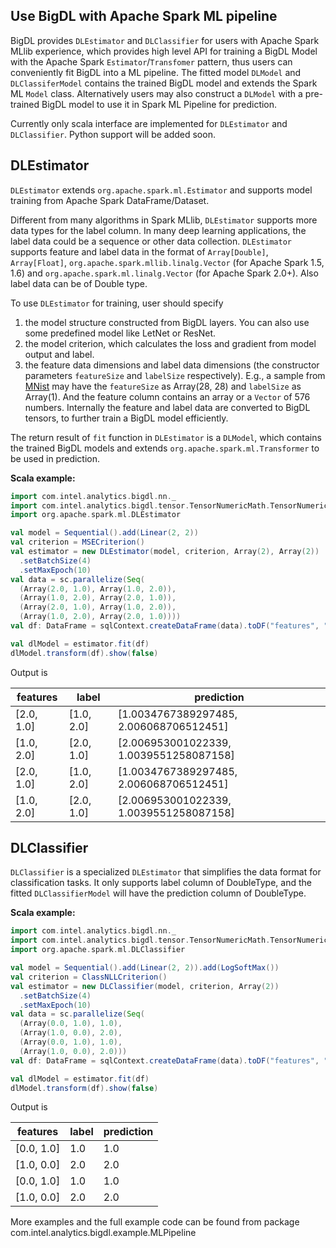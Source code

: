 
## Use BigDL with Apache Spark ML pipeline ##

BigDL provides `DLEstimator` and `DLClassifier` for users with Apache Spark MLlib experience, which
provides high level API for training a BigDL Model with the Apache Spark `Estimator`/`Transfomer`
pattern, thus users can conveniently fit BigDL into a ML pipeline. The fitted model `DLModel` and
`DLClassiferModel` contains the trained BigDL model and extends the Spark ML `Model` class.
Alternatively users may also construct a `DLModel` with a pre-trained BigDL model to use it in
Spark ML Pipeline for prediction.

Currently only scala interface are implemented for `DLEstimator` and `DLClassifier`. Python
support will be added soon.


## DLEstimator ##

`DLEstimator` extends `org.apache.spark.ml.Estimator` and supports model training from
Apache Spark DataFrame/Dataset. 
 
Different from many algorithms in Spark MLlib, `DLEstimator` supports more data types for the
label column. In many deep learning applications, the label data could be a sequence
or other data collection. `DLEstimator` supports feature and label data in the format
of `Array[Double]`, `Array[Float]`, `org.apache.spark.mllib.linalg.Vector` (for Apache
Spark 1.5, 1.6) and `org.apache.spark.ml.linalg.Vector` (for Apache Spark 2.0+). Also label
data can be of Double type.

To use `DLEstimator` for training, user should specify
1. the model structure constructed from BigDL layers. You can also use some predefined model
like LetNet or ResNet.
2. the model criterion, which calculates the loss and gradient from model output and label.
3. the feature data dimensions and label data dimensions (the constructor
parameters `featureSize` and `labelSize` respectively). E.g., a sample from
[MNist](http://yann.lecun.com/exdb/mnist/) may have the `featureSize` as Array(28, 28) and
`labelSize` as Array(1). And the feature column contains an array or a `Vector` of 576 numbers.
Internally the feature and label data are converted to BigDL tensors, to further train a
BigDL model efficiently.

The return result of `fit` function in `DLEstimator` is a `DLModel`, which contains the
trained BigDL models and extends `org.apache.spark.ml.Transformer` to be used in prediction.


**Scala example:**
```scala
import com.intel.analytics.bigdl.nn._
import com.intel.analytics.bigdl.tensor.TensorNumericMath.TensorNumeric.NumericFloat
import org.apache.spark.ml.DLEstimator

val model = Sequential().add(Linear(2, 2))
val criterion = MSECriterion()
val estimator = new DLEstimator(model, criterion, Array(2), Array(2))
  .setBatchSize(4)
  .setMaxEpoch(10)
val data = sc.parallelize(Seq(
  (Array(2.0, 1.0), Array(1.0, 2.0)),
  (Array(1.0, 2.0), Array(2.0, 1.0)),
  (Array(2.0, 1.0), Array(1.0, 2.0)),
  (Array(1.0, 2.0), Array(2.0, 1.0))))
val df: DataFrame = sqlContext.createDataFrame(data).toDF("features", "label")

val dlModel = estimator.fit(df)
dlModel.transform(df).show(false)

```
Output is

|features  |label     |prediction                             |
|----------|----------|---------------------------------------|
|[2.0, 1.0]|[1.0, 2.0]|[1.0034767389297485, 2.006068706512451]|
|[1.0, 2.0]|[2.0, 1.0]|[2.006953001022339, 1.0039551258087158]|
|[2.0, 1.0]|[1.0, 2.0]|[1.0034767389297485, 2.006068706512451]|
|[1.0, 2.0]|[2.0, 1.0]|[2.006953001022339, 1.0039551258087158]|


## DLClassifier ##

`DLClassifier` is a specialized `DLEstimator` that simplifies the data format for
classification tasks. It only supports label column of DoubleType, and the fitted
`DLClassifierModel` will have the prediction column of DoubleType.

**Scala example:**
```scala
import com.intel.analytics.bigdl.nn._
import com.intel.analytics.bigdl.tensor.TensorNumericMath.TensorNumeric.NumericFloat
import org.apache.spark.ml.DLClassifier

val model = Sequential().add(Linear(2, 2)).add(LogSoftMax())
val criterion = ClassNLLCriterion()
val estimator = new DLClassifier(model, criterion, Array(2))
  .setBatchSize(4)
  .setMaxEpoch(10)
val data = sc.parallelize(Seq(
  (Array(0.0, 1.0), 1.0),
  (Array(1.0, 0.0), 2.0),
  (Array(0.0, 1.0), 1.0),
  (Array(1.0, 0.0), 2.0)))
val df: DataFrame = sqlContext.createDataFrame(data).toDF("features", "label")

val dlModel = estimator.fit(df)
dlModel.transform(df).show(false)
```
Output is

|features  |label|prediction|
|----------|-----|----------|
|[0.0, 1.0]|1.0  |1.0       |
|[1.0, 0.0]|2.0  |2.0       |
|[0.0, 1.0]|1.0  |1.0       |
|[1.0, 0.0]|2.0  |2.0       |


More examples and the full example code can be found from package
com.intel.analytics.bigdl.example.MLPipeline